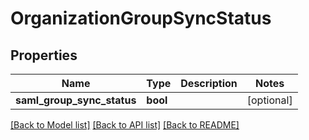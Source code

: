 # OrganizationGroupSyncStatus

## Properties
Name | Type | Description | Notes
------------ | ------------- | ------------- | -------------
**saml_group_sync_status** | **bool** |  | [optional] 

[[Back to Model list]](../README.md#documentation-for-models) [[Back to API list]](../README.md#documentation-for-api-endpoints) [[Back to README]](../README.md)


